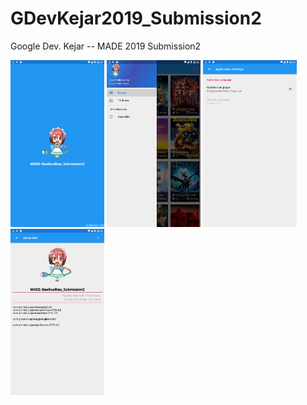 # GDevKejar2019_Submission2
Google Dev. Kejar -- MADE 2019 Submission2

<p>
  <img src="Screenshot_2019-07-20-22-21-22.png" width="150" />
  <img src="Screenshot_2019-07-20-22-22-03.png" width="150" />
  <img src="Screenshot_2019-07-20-22-22-22.png" width="150" />
  <img src="Screenshot_2019-07-20-22-22-35.png" width="150" />
</p>

